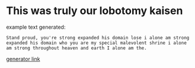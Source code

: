# This was truly our lobotomy kaisen

example text generated:
```
Stand proud, you're strong expanded his domain lose i alone am strong expanded his domain who you are my special malevolent shrine i alone am strong throughout heaven and earth I alone am the. 
```
[generator link](https://renasmell.github.io/LobotomyKaisen/)
